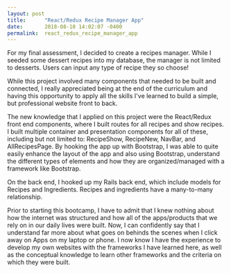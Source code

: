 ```yaml
---
layout: post
title:      "React/Redux Recipe Manager App"
date:       2018-08-10 14:02:07 -0400
permalink:  react_redux_recipe_manager_app
---
```



For my final assessment, I decided to create a recipes manager. While I seeded some dessert recipes into my database, the manager is not limited to desserts. Users can input any type of recipe they so choose!

While this project involved many components that needed to be built and connected, I really appreciated being at the end of the curriculum and having this opportunity to apply all the skills I've learned to build a simple, but professional website front to back. 

The new knowledge that I applied on this project were the React/Redux front end components, where I built routes for all recipes and show recipes. I built multiple container and presentation components for all of these, including but not limited to: RecipeShow, RecipeNew, NavBar, and AllRecipesPage. By hooking the app up with Bootstrap, I was able to quite easily enhance the layout of the app and also using Bootstrap, understand the different types of elements and how they are organized/managed with a framework like Bootstrap. 

On the back end, I hooked up my Rails back end, which include models for Recipes and Ingredients. Recipes and ingredients have a many-to-many relationship. 

Prior to starting this bootcamp, I have to admit that I knew nothing about how the internet was structured and how all of the apps/products that we rely on in our daily lives were built. Now, I can confidently say that I understand far more about what goes on behinds the scenes when I click away on Apps on my laptop or phone. I now know I have the experience to develop my own websites with the frameworks I have learned here, as well as the conceptual knowledge to learn other frameworks and the criteria on which they were built. 
